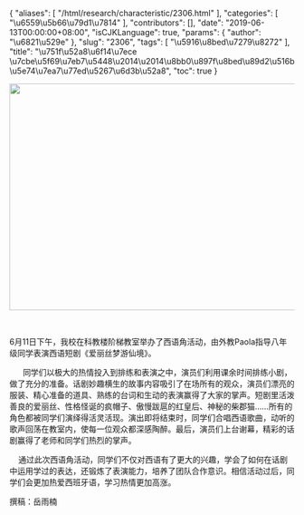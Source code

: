 {
    "aliases": [
        "/html/research/characteristic/2306.html"
    ],
    "categories": [
        "\u6559\u5b66\u79d1\u7814"
    ],
    "contributors": [],
    "date": "2019-06-13T00:00:00+08:00",
    "isCJKLanguage": true,
    "params": {
        "author": "\u6821\u529e"
    },
    "slug": "2306",
    "tags": [
        "\u5916\u8bed\u7279\u8272"
    ],
    "title": "\u751f\u52a8\u6f14\u7ece \u7cbe\u5f69\u7eb7\u5448\u2014\u2014\u8bb0\u897f\u8bed\u89d2\u516b\u5e74\u7ea7\u77ed\u5267\u6d3b\u52a8",
    "toc": true
}


<img
    src="https://cdn.tfls.online/mirror/full/3a4b621f6cfcd23ec39610ce644dc6f121c7a4f1.jpg"
    style="display:block;margin-left:auto;margin-right:auto;"
    decoding="async"
    fetchpriority="auto"
    loading="lazy"
    height="400"
    width="600"
/>




    
 
 6月11日下午，我校在科教楼阶梯教室举办了西语角活动，由外教Paola指导八年级同学表演西语短剧《爱丽丝梦游仙境》。
 


      同学们以极大的热情投入到排练和表演之中，演员们利用课余时间排练小剧，做了充分的准备。话剧妙趣横生的故事内容吸引了在场所有的观众，演员们漂亮的服装、精心准备的道具、熟练的台词和生动的表演赢得了大家的掌声。短剧里活泼善良的爱丽丝、性格怪诞的疯帽子、傲慢跋扈的红皇后、神秘的柴郡猫……所有的角色都被同学们演绎得活灵活现。演出即将结束时，同学们合唱西语歌曲，动听的歌声回荡在教室内，使每一位观众都深感陶醉。最后，演员们上台谢幕，精彩的话剧赢得了老师和同学们热烈的掌声。




    通过此次西语角活动，同学们不仅对西语有了更大的兴趣，学会了如何在话剧中运用学过的表达，还锻炼了表演能力，培养了团队合作意识。相信活动过后，同学们会更加热爱西班牙语，学习热情更加高涨。  


 撰稿：岳雨楠
 


  

  




